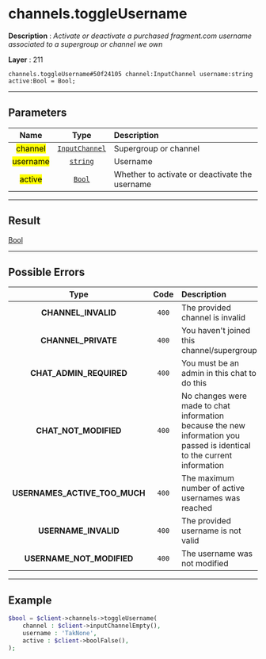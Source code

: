 # channels.toggleUsername

**Description** : *Activate or deactivate a purchased fragment.com username associated to a supergroup or channel we own*

**Layer** : 211

```tl
channels.toggleUsername#50f24105 channel:InputChannel username:string active:Bool = Bool;
```

---

## Parameters

| Name | Type | Description |
| :---: | :---: | :--- |
| <mark>channel</mark> | [`InputChannel`](type/InputChannel) | Supergroup or channel |
| <mark>username</mark> | [`string`](type/string) | Username |
| <mark>active</mark> | [`Bool`](type/Bool) | Whether to activate or deactivate the username |

---

## Result

[Bool](type/Bool)

---

## Possible Errors

| Type | Code | Description |
| :---: | :---: | :--- |
| **CHANNEL_INVALID** | `400` | The provided channel is invalid |
| **CHANNEL_PRIVATE** | `400` | You haven't joined this channel/supergroup |
| **CHAT_ADMIN_REQUIRED** | `400` | You must be an admin in this chat to do this |
| **CHAT_NOT_MODIFIED** | `400` | No changes were made to chat information because the new information you passed is identical to the current information |
| **USERNAMES_ACTIVE_TOO_MUCH** | `400` | The maximum number of active usernames was reached |
| **USERNAME_INVALID** | `400` | The provided username is not valid |
| **USERNAME_NOT_MODIFIED** | `400` | The username was not modified |

---

## Example

```php
$bool = $client->channels->toggleUsername(
	channel : $client->inputChannelEmpty(),
	username : 'TakNone',
	active : $client->boolFalse(),
);
```